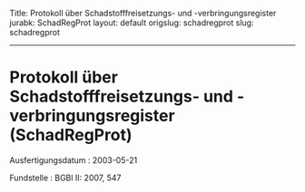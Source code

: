 Title: Protokoll über Schadstofffreisetzungs- und -verbringungsregister
jurabk: SchadRegProt
layout: default
origslug: schadregprot
slug: schadregprot

---

# Protokoll über Schadstofffreisetzungs- und -verbringungsregister (SchadRegProt)

Ausfertigungsdatum
:   2003-05-21

Fundstelle
:   BGBl II: 2007, 547

